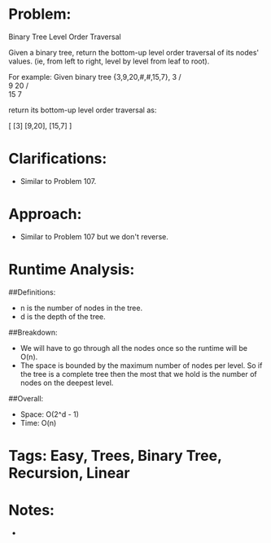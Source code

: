 # Problem:
  Binary Tree Level Order Traversal
  
  Given a binary tree, return the bottom-up level order traversal of its nodes' values. (ie, from left to right, level by level from leaf to root).

  For example:
  Given binary tree {3,9,20,#,#,15,7},
      3
     / \
    9  20
      /  \
     15   7

  return its bottom-up level order traversal as:

  [
    [3]
    [9,20],
    [15,7]
  ]
  
# Clarifications:
  - Similar to Problem 107.

# Approach:
  - Similar to Problem 107 but we don't reverse.

# Runtime Analysis:
##Definitions:
  - n is the number of nodes in the tree.
  - d is the depth of the tree.

##Breakdown:
  - We will have to go through all the nodes once so the runtime will be O(n).
  - The space is bounded by the maximum number of nodes per level.  So if the tree is a complete tree then the most that we hold is the number of nodes on the deepest level.

##Overall:
  - Space: O(2^d - 1)
  - Time: O(n)

# Tags: Easy, Trees, Binary Tree, Recursion, Linear

# Notes:
  -
